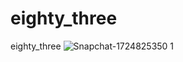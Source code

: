 # eighty_three

eighty_three
![Snapchat-1724825350 1](https://user-images.githubusercontent.com/71011907/155957019-6f4314f4-dae8-456b-ae14-2bff2cd9337c.jpg)

